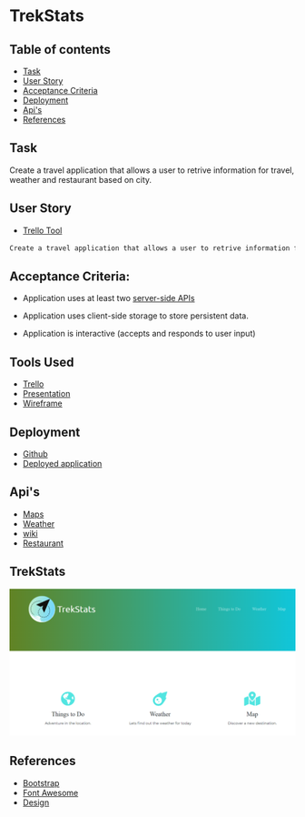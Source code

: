 # TrekStats

## Table of contents

- [Task](#task)
- [User Story](#user-story)
- [Acceptance Criteria](#acceptance-criteria)
- [Deployment](#deployment)
- [Api's](#api's)
- [References](#references)

## Task

Create a travel application that allows a user to retrive information for travel, weather and restaurant based on city.


## User Story
- [Trello Tool](https://trello.com/b/4SR6qWK6/trekstats)

```md
Create a travel application that allows a user to retrive information for travel, weather and restaurant based on city name.

```



##  Acceptance Criteria: 


  * Application uses at least two [server-side APIs](https://coding-boot-camp.github.io/full-stack/apis/api-resources)

  * Application uses client-side storage to store persistent data.

  * Application is interactive (accepts and responds to user input)

 
## Tools Used
- [Trello](https://trello.com/b/4SR6qWK6/trekstats)
- [Presentation](https://docs.google.com/presentation/d/1iC_-F6MM6VzvH-WGRDveIY-pOAeZAb5NXOpQHV2z8hM/edit?usp=sharing)
- [Wireframe](https://lucid.app/lucidchart/3d5f8019-4d9a-474b-92d8-6d9f174a7078/edit?invitationId=inv_cd8f6b9c-6806-4e62-a50e-9530671377ac)


## Deployment
- [Github](https://github.com/dparmar32/TrekStats)
- [Deployed application](https://dparmar32.github.io/TrekStats/)

## Api's
- [Maps](https://developers.google.com/maps/documentation/)
- [Weather](https://www.visualcrossing.com/weather-api)
- [wiki](https://www.mediawiki.org/wiki/API:Main_page)
- [Restaurant](https://www.yelp.com/developers)

## TrekStats
![TrekStats](./assets/images/TrekStats1.PNG)

## References
- [Bootstrap](https://getbootstrap.com/docs/4.6/getting-started/introduction/)
- [Font Awesome](https://fontawesome.com/v5.15/icons?d=gallery&p=2)
- [Design](https://www.canva.com/)
